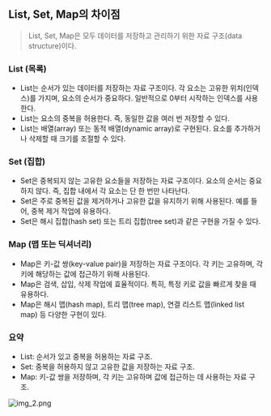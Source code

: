 ## List, Set, Map의 차이점

>List, Set, Map은 모두 데이터를 저장하고 관리하기 위한 자료 구조(data structure)이다. 

### List (목록)

- List는 순서가 있는 데이터를 저장하는 자료 구조이다. 각 요소는 고유한 위치(인덱스)를 가지며, 요소의 순서가 중요하다. 일반적으로 0부터 시작하는 인덱스를 사용한다.
- List는 요소의 중복을 허용한다. 즉, 동일한 값을 여러 번 저장할 수 있다.
- List는 배열(array) 또는 동적 배열(dynamic array)로 구현된다. 요소를 추가하거나 삭제할 때 크기를 조절할 수 있다.

### Set (집합)

- Set은 중복되지 않는 고유한 요소들을 저장하는 자료 구조이다. 요소의 순서는 중요하지 않다. 즉, 집합 내에서 각 요소는 단 한 번만 나타난다.
- Set은 주로 중복된 값을 제거하거나 고유한 값을 유지하기 위해 사용된다. 예를 들어, 중복 제거 작업에 유용하다.
- Set은 해시 집합(hash set) 또는 트리 집합(tree set)과 같은 구현을 가질 수 있다.

### Map (맵 또는 딕셔너리)

- Map은 키-값 쌍(key-value pair)을 저장하는 자료 구조이다. 각 키는 고유하며, 각 키에 해당하는 값에 접근하기 위해 사용된다.
- Map은 검색, 삽입, 삭제 작업에 효율적이다. 특히, 특정 키로 값을 빠르게 찾을 때 유용하다.
- Map은 해시 맵(hash map), 트리 맵(tree map), 연결 리스트 맵(linked list map) 등 다양한 구현이 있다.

### 요약 
- List: 순서가 있고 중복을 허용하는 자료 구조.
- Set: 중복을 허용하지 않고 고유한 값을 저장하는 자료 구조.
- Map: 키-값 쌍을 저장하며, 각 키는 고유하며 값에 접근하는 데 사용하는 자료 구조.


![img_2.png](img_2.png)